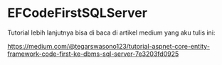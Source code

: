 # EFCodeFirstSQLServer
Tutorial lebih lanjutnya bisa di baca di artikel medium yang aku tulis ini:

https://medium.com/@tegarswasono123/tutorial-aspnet-core-entity-framework-code-first-ke-dbms-sql-server-7e3203fd0925
